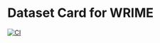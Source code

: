 # Dataset Card for WRIME

[![CI](https://github.com/shunk031/huggingface-datasets_wrime/actions/workflows/ci.yaml/badge.svg)](https://github.com/shunk031/huggingface-datasets_wrime/actions/workflows/ci.yaml)
